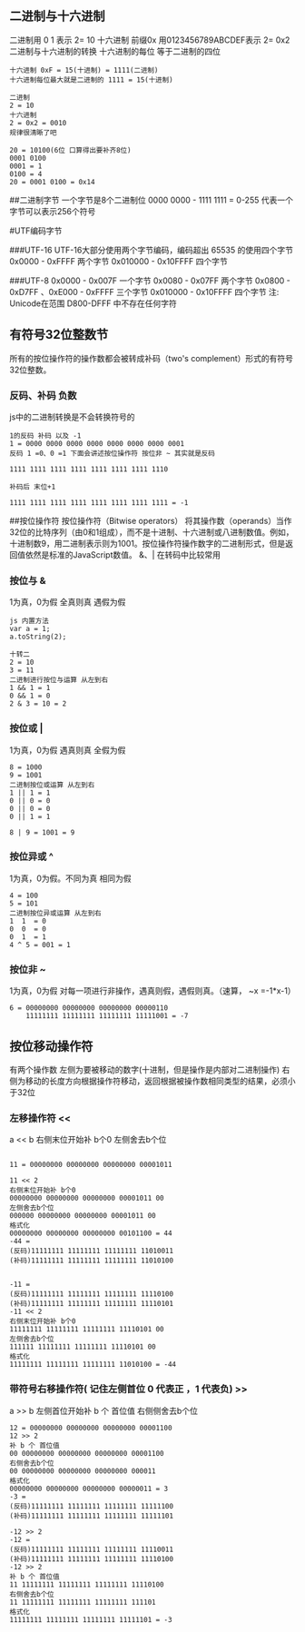 ## 二进制与十六进制
二进制用 0 1 表示 2= 10
十六进制 前缀0x 用0123456789ABCDEF表示 2= 0x2
二进制与十六进制的转换
十六进制的每位 等于二进制的四位

```
十六进制 0xF = 15(十进制) = 1111(二进制) 
十六进制每位最大就是二进制的 1111 = 15(十进制)

二进制
2 = 10
十六进制
2 = 0x2 = 0010
规律很清晰了吧

20 = 10100(6位 口算得出要补齐8位)
0001 0100
0001 = 1
0100 = 4
20 = 0001 0100 = 0x14
```


##二进制字节
一个字节是8个二进制位
0000 0000 - 1111 1111 = 0-255 代表一个字节可以表示256个符号

#UTF编码字节

###UTF-16 
UTF-16大部分使用两个字节编码，编码超出 65535 的使用四个字节
0x0000 - 0xFFFF  两个字节
0x010000 - 0x10FFFF  四个字节
 
###UTF-8
0x0000 - 0x007F 一个字节
0x0080 - 0x07FF	 两个字节
0x0800 - 0xD7FF 、0xE000 - 0xFFFF	三个字节
0x010000 - 0x10FFFF 四个字节
注: Unicode在范围 D800-DFFF 中不存在任何字符


## 有符号32位整数节
所有的按位操作符的操作数都会被转成补码（two's complement）形式的有符号32位整数。

### 反码、补码 负数
js中的二进制转换是不会转换符号的


```
1的反码 补码 以及 -1
1 = 0000 0000 0000 0000 0000 0000 0000 0001
反码 1 =0、0 =1 下面会讲述按位操作符 按位非 ~ 其实就是反码

1111 1111 1111 1111 1111 1111 1111 1110

补码后 末位+1

1111 1111 1111 1111 1111 1111 1111 1111 = -1

```

##按位操作符
按位操作符（Bitwise operators） 将其操作数（operands）当作32位的比特序列（由0和1组成），而不是十进制、十六进制或八进制数值。例如，十进制数9，用二进制表示则为1001。按位操作符操作数字的二进制形式，但是返回值依然是标准的JavaScript数值。
&、| 在转码中比较常用
### 按位与  &
1为真，0为假 全真则真 遇假为假
```
js 内置方法
var a = 1;
a.toString(2);

十转二
2 = 10
3 = 11
二进制进行按位与运算 从左到右
1 && 1 = 1
0 && 1 = 0
2 & 3 = 10 = 2
```

### 按位或 |
1为真，0为假 遇真则真 全假为假
```
8 = 1000
9 = 1001
二进制按位或运算 从左到右
1 || 1 = 1
0 || 0 = 0
0 || 0 = 0
0 || 1 = 1  

8 | 9 = 1001 = 9
```

### 按位异或 ^
1为真，0为假。不同为真 相同为假

```
4 = 100
5 = 101
二进制按位异或运算 从左到右
1  1  = 0
0  0  = 0
0  1  = 1
4 ^ 5 = 001 = 1
```

### 按位非 ~
1为真，0为假 对每一项进行非操作，遇真则假，遇假则真。（速算， ~x =-1*x-1）

```
6 = 00000000 00000000 00000000 00000110
    11111111 11111111 11111111 11111001 = -7

```

## 按位移动操作符
有两个操作数 左侧为要被移动的数字(十进制，但是操作是内部对二进制操作)
右侧为移动的长度方向根据操作符移动，返回根据被操作数相同类型的结果，必须小于32位

### 左移操作符 <<
a <<  b 右侧末位开始补 b个0  左侧舍去b个位

```

11 = 00000000 00000000 00000000 00001011

11 << 2 
右侧末位开始补 b个0
00000000 00000000 00000000 00001011 00 
左侧舍去b个位
000000 00000000 00000000 00001011 00
格式化
00000000 00000000 00000000 00101100 = 44
-44 = 
(反码)11111111 11111111 11111111 11010011
(补码)11111111 11111111 11111111 11010100


-11 =
(反码)11111111 11111111 11111111 11110100 
(补码)11111111 11111111 11111111 11110101
-11 << 2
右侧末位开始补 b个0 
11111111 11111111 11111111 11110101 00 
左侧舍去b个位
111111 11111111 11111111 11110101 00
格式化
11111111 11111111 11111111 11010100 = -44
```

### 带符号右移操作符( 记住左侧首位 0 代表正 ，1 代表负) >>
a >>  b 左侧首位开始补  b 个 首位值  右侧侧舍去b个位

```
12 = 00000000 00000000 00000000 00001100
12 >> 2
补 b 个 首位值 
00 00000000 00000000 00000000 00001100
右侧舍去b个位
00 00000000 00000000 00000000 000011
格式化
00000000 00000000 00000000 00000011 = 3
-3 = 
(反码)11111111 11111111 11111111 11111100
(补码)11111111 11111111 11111111 11111101

-12 >> 2
-12 = 
(反码)11111111 11111111 11111111 11110011
(补码)11111111 11111111 11111111 11110100
-12 >> 2
补 b 个 首位值 
11 11111111 11111111 11111111 11110100
右侧舍去b个位
11 11111111 11111111 11111111 111101
格式化
11111111 11111111 11111111 11111101 = -3
```